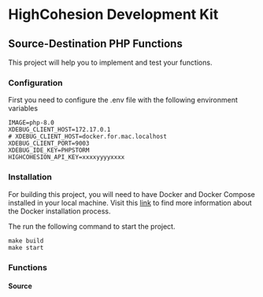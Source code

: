 # HighCohesion Development Kit
## Source-Destination PHP Functions

This project will help you to implement and test your functions.

### Configuration
First you need to configure the .env file with the following environment variables

```dotenv
IMAGE=php-8.0
XDEBUG_CLIENT_HOST=172.17.0.1
# XDEBUG_CLIENT_HOST=docker.for.mac.localhost
XDEBUG_CLIENT_PORT=9003
XDEBUG_IDE_KEY=PHPSTORM
HIGHCOHESION_API_KEY=xxxxyyyyxxxx
```


### Installation
For building this project, you will need to have Docker and Docker Compose installed in your local machine.
Visit this [link](https://docs.docker.com/engine/install/) to find more information about the Docker installation process.

The run the following command to start the project.
```shell
make build
make start
```


### Functions

#### Source
